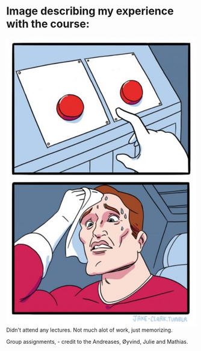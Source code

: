 # Image describing my experience with the course:

<div style="text-align: center;">
  <img src="./buttonMeme.jpg">
</div>
Didn't attend any lectures. Not much alot of work, just memorizing.

Group assignments, - credit to the Andreases, Øyvind, Julie and Mathias.
